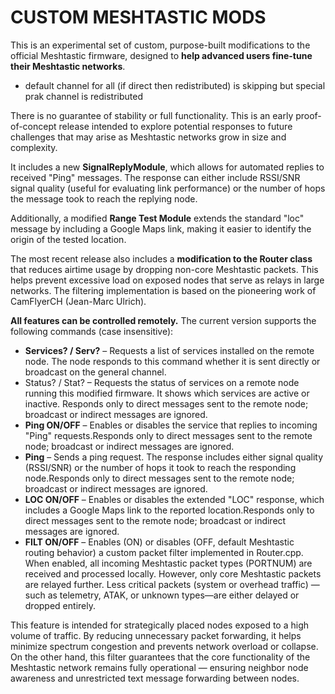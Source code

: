 # CUSTOM MESHTASTIC MODS
This is an experimental set of custom, purpose-built modifications to the official Meshtastic firmware, designed to **help advanced users fine-tune their Meshtastic networks**.

- default channel for all (if direct then redistributed) is skipping but special prak channel is redistributed

There is no guarantee of stability or full functionality. This is an early proof-of-concept release intended to explore potential responses to future challenges that may arise as Meshtastic networks grow in size and complexity.

It includes a new **SignalReplyModule**, which allows for automated replies to received "Ping" messages. The response can either include RSSI/SNR signal quality (useful for evaluating link performance) or the number of hops the message took to reach the replying node.

Additionally, a modified **Range Test Module** extends the standard "loc" message by including a Google Maps link, making it easier to identify the origin of the tested location.

The most recent release also includes a **modification to the Router class** that reduces airtime usage by dropping non-core Meshtastic packets. This helps prevent excessive load on exposed nodes that serve as relays in large networks. The filtering implementation is based on the pioneering work of CamFlyerCH (Jean-Marc Ulrich). 

**All features can be controlled remotely.** The current version supports the following commands (case insensitive):
 

 - **Services? / Serv?** – Requests a list of services installed on the remote node. The node responds to this command whether it is sent directly or broadcast on the general channel.
 - Status? / Stat? – Requests the status of services on a remote node running this modified firmware. It shows which services are active or inactive. Responds only to direct messages sent to the remote node; broadcast or indirect messages are ignored.
 - **Ping ON/OFF** – Enables or disables the service that replies to incoming "Ping" requests.Responds only to direct messages sent to the remote node; broadcast or indirect messages are ignored.
 - **Ping** – Sends a ping request. The response includes either signal quality (RSSI/SNR) or the number of hops it took to reach the responding node.Responds only to direct messages sent to the remote node; broadcast or indirect messages are ignored.
 - **LOC ON/OFF** – Enables or disables the extended "LOC" response, which includes a Google Maps link to the reported location.Responds only to direct messages sent to the remote node; broadcast or indirect messages are ignored.
 - **FILT ON/OFF** – Enables (ON) or disables (OFF, default Meshtastic routing behavior) a custom packet filter implemented in Router.cpp. When enabled, all incoming Meshtastic packet types (PORTNUM) are received and processed locally. However, only core Meshtastic packets are relayed further. Less critical packets (system or overhead traffic) — such as telemetry, ATAK, or unknown types—are either delayed or dropped entirely.

This feature is intended for strategically placed nodes exposed to a high volume of traffic. By reducing unnecessary packet forwarding, it helps minimize spectrum congestion and prevents network overload or collapse. On the other hand, this filter guarantees that the core functionality of the Meshtastic network remains fully operational — ensuring neighbor node awareness and unrestricted text message forwarding between nodes.